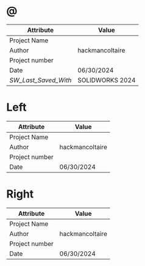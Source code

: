 # @
| Attribute | Value |
| ---  | ---     |
| Project Name |  |
| Author | hackmancoltaire |
| Project number |  |
| Date | 06/30/2024 |
| _SW_Last_Saved_With_ | SOLIDWORKS 2024 |
# Left
| Attribute | Value |
| ---  | ---     |
| Project Name |  |
| Author | hackmancoltaire |
| Project number |  |
| Date | 06/30/2024 |
# Right
| Attribute | Value |
| ---  | ---     |
| Project Name |  |
| Author | hackmancoltaire |
| Project number |  |
| Date | 06/30/2024 |
